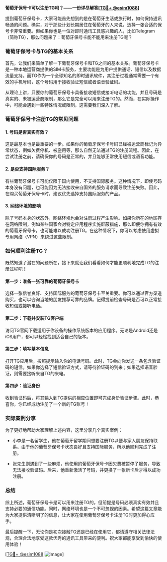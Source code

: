 **葡萄牙保号卡可以注册TG吗？——一份详尽解答[[TG💪+ @esim1088](https://t.me/s/esim1088)]**

提到葡萄牙保号卡，大家可能首先想到的是在葡萄牙生活或旅行时，如何保持通讯畅通的问题。确实，对于那些计划长期居住在葡萄牙的人来说，选择一张合适的保号卡非常重要。但如果你也是一位对即时通讯工具感兴趣的人，比如Telegram（简称TG），那么问题来了：葡萄牙保号卡能不能用来注册TG呢？

### 葡萄牙保号卡与TG的基本关系

首先，让我们来简单了解一下葡萄牙保号卡和TG之间的基本关系。葡萄牙保号卡是一种本地运营商提供的SIM卡服务，主要功能是为用户提供通话、短信以及数据流量支持。而TG作为一个全球知名的即时通讯软件，其注册过程通常需要一个有效的手机号码，这个号码用于接收验证短信或者语音验证码。

从理论上讲，只要你的葡萄牙保号卡具备接收短信或接听电话的功能，并且号码是真实的、未被运营商限制，那么它是完全可以用来注册TG的。然而，在实际操作中，可能会遇到一些特殊情况或限制，这需要我们深入了解。

### 葡萄牙保号卡注册TG的常见问题

#### 1. 号码是否真实有效？
这是最基本也是最重要的一步。如果你的葡萄牙保号卡号码已经被运营商标记为异常状态，例如欠费停机、被盗用等，那么自然无法通过TG的注册流程。因此，在尝试注册之前，请确保你的号码是正常的，并且能够正常使用短信或语音功能。

#### 2. 是否支持国际服务？
有些葡萄牙保号卡可能仅限于国内使用，不支持国际服务。这种情况下，即使号码本身没有问题，也可能因为无法接收来自国外的服务请求而导致注册失败。因此，在购买葡萄牙保号卡时，建议优先选择支持国际服务的产品。

#### 3. 网络环境的影响
除了号码本身的状态外，网络环境也会对注册过程产生影响。如果你所在的地区存在网络限制，例如某些国家会对特定应用程序实施屏蔽措施，那么即便你拥有有效的葡萄牙保号卡，也可能难以成功注册TG。在这种情况下，你可以考虑使用虚拟专用网络（VPN）来绕过这些限制。

### 如何顺利注册TG？

既然知道了潜在的问题所在，接下来就让我们看看如何才能更顺利地完成TG的注册过程吧！

#### 第一步：准备一张可靠的葡萄牙保号卡
选择一张信誉良好、支持国际服务的葡萄牙保号卡至关重要。你可以通过官方渠道购买，也可以咨询当地的朋友推荐可靠的品牌。记得提前检查号码是否可以正常接收短信或接听电话。

#### 第二步：下载并安装TG客户端
访问TG官网下载适用于你设备的操作系统版本的应用程序。无论是Android还是iOS用户，都可以轻松找到适合自己的版本。

#### 第三步：填写基本信息
打开TG应用后，按照提示输入你的电话号码。此时，TG会向你发送一条包含验证码的短信。如果你选择了短信验证方式，请等待验证码的到来；如果选择语音验证，则需要接听来自TG的来电。

#### 第四步：验证身份
收到验证码后，将其输入到TG提供的相应位置即可完成身份验证步骤。此时，恭喜你，你已经成功注册了一个新的TG账号！

### 实际案例分享

为了更好地帮助大家理解上述内容，这里分享几个真实案例：

- 小李是一名留学生，他在葡萄牙留学期间想要注册TG以便与家人朋友保持联系。由于他的葡萄牙保号卡状态良好且支持国际服务，所以他顺利完成了注册。
  
- 张先生则遇到了一些麻烦，他使用的葡萄牙保号卡因欠费被暂停了服务，导致无法接收验证码。后来，他重新激活了号码，并更换了一张新卡后才得以成功注册。

### 总结

综上所述，葡萄牙保号卡是可以用来注册TG的，但前提是号码必须真实有效并且支持必要的通信功能。同时，网络环境也是一个不可忽视的因素。希望这篇文章能为大家提供清晰明了的信息，让大家在使用葡萄牙保号卡注册TG时更加得心应手。

最后提醒一下，无论你是初次接触TG还是已经在使用它，都请遵守相关法律法规，合理合法地享受这款优秀的通讯工具带来的便利。祝大家都能享受到愉快的使用体验！

[[TG💪+ @esim1088](https://t.me/s/esim1088) ![Image](https://i.postimg.cc/4NQfJmqS/Snipaste-2025-05-13-00-14-12.png)]